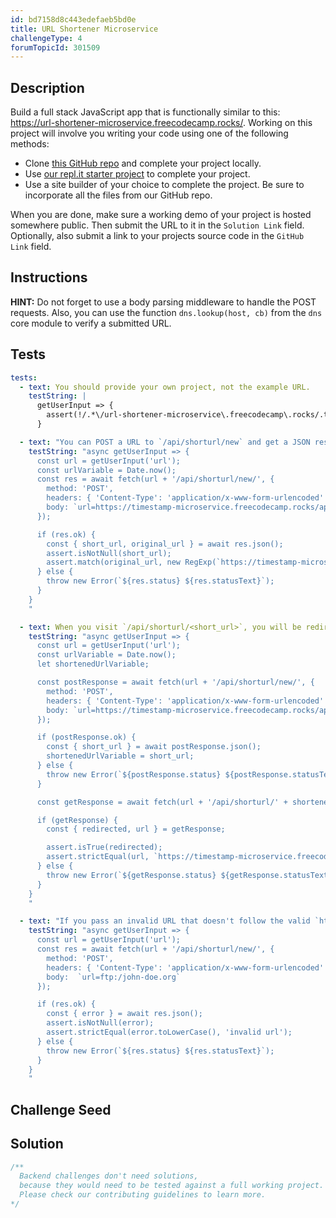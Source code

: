 ```yaml
---
id: bd7158d8c443edefaeb5bd0e
title: URL Shortener Microservice
challengeType: 4
forumTopicId: 301509
---
```


## Description

<section id='description'>

Build a full stack JavaScript app that is functionally similar to this: <https://url-shortener-microservice.freecodecamp.rocks/>. Working on this project will involve you writing your code using one of the following methods:

-   Clone [this GitHub repo](https://github.com/freeCodeCamp/boilerplate-project-urlshortener/) and complete your project locally.
-   Use [our repl.it starter project](https://repl.it/github/freeCodeCamp/boilerplate-project-urlshortener) to complete your project.
-   Use a site builder of your choice to complete the project. Be sure to incorporate all the files from our GitHub repo.

When you are done, make sure a working demo of your project is hosted somewhere public. Then submit the URL to it in the `Solution Link` field. Optionally, also submit a link to your projects source code in the `GitHub Link` field.

</section>

## Instructions

<section id='instructions'>

**HINT:** Do not forget to use a body parsing middleware to handle the POST requests. Also, you can use the function `dns.lookup(host, cb)` from the `dns` core module to verify a submitted URL.

</section>

## Tests

<section id='tests'>

```yml
tests:
  - text: You should provide your own project, not the example URL.
    testString: |
      getUserInput => {
        assert(!/.*\/url-shortener-microservice\.freecodecamp\.rocks/.test(getUserInput('url')));
      }

  - text: "You can POST a URL to `/api/shorturl/new` and get a JSON response with `original_url` and `short_url` properties. Here's an example: `{ original_url : 'https://freeCodeCamp.org', short_url : 1}`"
    testString: "async getUserInput => {
      const url = getUserInput('url');
      const urlVariable = Date.now();
      const res = await fetch(url + '/api/shorturl/new/', {
        method: 'POST',
        headers: { 'Content-Type': 'application/x-www-form-urlencoded' },
        body: `url=https://timestamp-microservice.freecodecamp.rocks/api/timestamp/${urlVariable}`
      });

      if (res.ok) {
        const { short_url, original_url } = await res.json();
        assert.isNotNull(short_url);
        assert.match(original_url, new RegExp(`https://timestamp-microservice.freecodecamp.rocks/api/timestamp/${urlVariable}`));
      } else {
        throw new Error(`${res.status} ${res.statusText}`);
      }
    }
    "

  - text: When you visit `/api/shorturl/<short_url>`, you will be redirected to the original URL.
    testString: "async getUserInput => {
      const url = getUserInput('url');
      const urlVariable = Date.now();
      let shortenedUrlVariable;

      const postResponse = await fetch(url + '/api/shorturl/new/', {
        method: 'POST',
        headers: { 'Content-Type': 'application/x-www-form-urlencoded' },
        body: `url=https://timestamp-microservice.freecodecamp.rocks/api/timestamp/${urlVariable}`
      });

      if (postResponse.ok) {
        const { short_url } = await postResponse.json();
        shortenedUrlVariable = short_url;
      } else {
        throw new Error(`${postResponse.status} ${postResponse.statusText}`);
      }

      const getResponse = await fetch(url + '/api/shorturl/' + shortenedUrlVariable);

      if (getResponse) {
        const { redirected, url } = getResponse;

        assert.isTrue(redirected);
        assert.strictEqual(url, `https://timestamp-microservice.freecodecamp.rocks/api/timestamp/${urlVariable}`);
      } else {
        throw new Error(`${getResponse.status} ${getResponse.statusText}`);
      }
    }
    "

  - text: "If you pass an invalid URL that doesn't follow the valid `http://www.example.com` format, the JSON response will contain `{ error: 'invalid url' }`"
    testString: "async getUserInput => {
      const url = getUserInput('url');
      const res = await fetch(url + '/api/shorturl/new/', {
        method: 'POST',
        headers: { 'Content-Type': 'application/x-www-form-urlencoded' },
        body:  `url=ftp:/john-doe.org`
      });

      if (res.ok) {
        const { error } = await res.json();
        assert.isNotNull(error);
        assert.strictEqual(error.toLowerCase(), 'invalid url');
      } else {
        throw new Error(`${res.status} ${res.statusText}`);
      }
    }
    "
```

</section>

## Challenge Seed

<section id='challengeSeed'>

</section>

## Solution

<section id='solution'>

```js
/**
  Backend challenges don't need solutions, 
  because they would need to be tested against a full working project. 
  Please check our contributing guidelines to learn more.
*/
```

</section>
